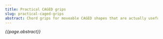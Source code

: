 ```yaml
---
title: Practical CAGED grips
slug: practical-caged-grips
abstract: Chord grips for moveable CAGED shapes that are actually useful.
---
```


*{{page.abstract}}*
